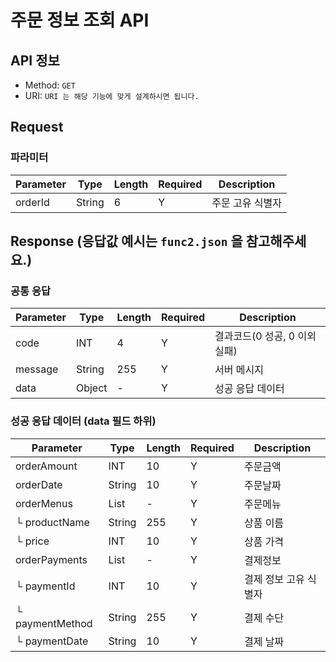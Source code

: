 # 주문 정보 조회 API

## API 정보

- Method: `GET`
- URI: `URI 는 해당 기능에 맞게 설계하시면 됩니다.`

## Request

### 파라미터

| Parameter | Type   | Length | Required | Description   |
|-----------|--------|--------|----------|---------------|
| orderId   | String | 6      | Y        | 주문 고유 식별자 |

## Response (응답값 예시는 `func2.json` 을 참고해주세요.)

### 공통 응답

| Parameter | Type   | Length | Required | Description         |
|-----------|--------|--------|----------|---------------------|
| code      | INT    | 4      | Y        | 결과코드(0 성공, 0 이외 실패) |
| message   | String | 255    | Y        | 서버 메시지              |
| data      | Object | -      | Y        | 성공 응답 데이터           |

### 성공 응답 데이터 (data 필드 하위)

| Parameter    | Type   | Length | Required | Description     |
|--------------|--------|--------|----------|-----------------|
| orderAmount  | INT    | 10     | Y        | 주문금액         |
| orderDate    | String | 10     | Y        | 주문날짜         |
| orderMenus   | List   | -      | Y        | 주문메뉴         |
| └ productName | String | 255    | Y        | 상품 이름       |
| └ price      | INT    | 10     | Y        | 상품 가격       |
| orderPayments | List   | -      | Y        | 결제정보        |
| └ paymentId  | INT    | 10     | Y        | 결제 정보 고유 식별자 |
| └ paymentMethod | String | 255  | Y        | 결제 수단       |
| └ paymentDate | String | 10     | Y        | 결제 날짜       |
